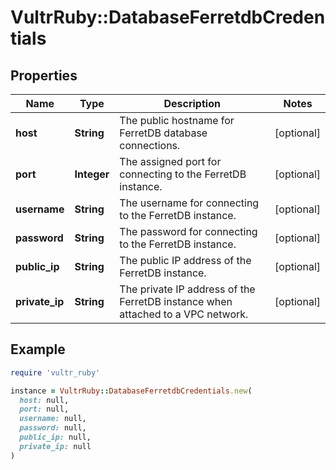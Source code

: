 # VultrRuby::DatabaseFerretdbCredentials

## Properties

| Name | Type | Description | Notes |
| ---- | ---- | ----------- | ----- |
| **host** | **String** | The public hostname for FerretDB database connections. | [optional] |
| **port** | **Integer** | The assigned port for connecting to the FerretDB instance. | [optional] |
| **username** | **String** | The username for connecting to the FerretDB instance. | [optional] |
| **password** | **String** | The password for connecting to the FerretDB instance. | [optional] |
| **public_ip** | **String** | The public IP address of the FerretDB instance. | [optional] |
| **private_ip** | **String** | The private IP address of the FerretDB instance when attached to a VPC network. | [optional] |

## Example

```ruby
require 'vultr_ruby'

instance = VultrRuby::DatabaseFerretdbCredentials.new(
  host: null,
  port: null,
  username: null,
  password: null,
  public_ip: null,
  private_ip: null
)
```

